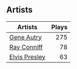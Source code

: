 ## Artists
Artists | Plays 
----- | -----: 
[Gene Autry](/artists/gene-autry-1800) | 275
[Ray Conniff](/artists/ray-conniff-104848) | 78
[Elvis Presley](/artists/elvis-presley-1014) | 63

